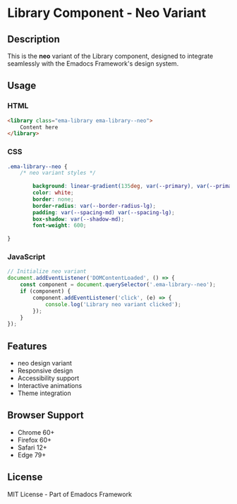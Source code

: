 # Library Component - Neo Variant

## Description
This is the **neo** variant of the Library component, designed to integrate seamlessly with the Emadocs Framework's design system.

## Usage

### HTML
```html
<library class="ema-library ema-library--neo">
    Content here
</library>
```

### CSS
```css
.ema-library--neo {
    /* neo variant styles */
    
        background: linear-gradient(135deg, var(--primary), var(--primary-dark));
        color: white;
        border: none;
        border-radius: var(--border-radius-lg);
        padding: var(--spacing-md) var(--spacing-lg);
        box-shadow: var(--shadow-md);
        font-weight: 600;
    
}
```

### JavaScript
```javascript
// Initialize neo variant
document.addEventListener('DOMContentLoaded', () => {
    const component = document.querySelector('.ema-library--neo');
    if (component) {
        component.addEventListener('click', (e) => {
            console.log('Library neo variant clicked');
        });
    }
});
```

## Features
- neo design variant
- Responsive design
- Accessibility support
- Interactive animations
- Theme integration

## Browser Support
- Chrome 60+
- Firefox 60+
- Safari 12+
- Edge 79+

## License
MIT License - Part of Emadocs Framework
